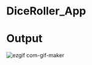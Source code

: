 # DiceRoller_App


# Output 

![ezgif com-gif-maker](https://user-images.githubusercontent.com/92788804/148443926-d76e181e-42c9-4224-9992-3acf56e1abec.gif)

